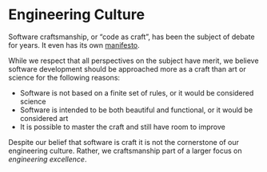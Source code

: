 # Engineering Culture

Software craftsmanship, or “code as craft”, has been the subject of debate for years. It even has its own [manifesto](http://manifesto.softwarecraftsmanship.org/). 

While we respect that all perspectives on the subject have merit, we believe software development should be approached more as a craft than art or science for the following reasons:
* Software is not based on a finite set of rules, or it would be considered science
* Software is intended to be both beautiful and functional, or it would be considered art
* It is possible to master the craft and still have room to improve

Despite our belief that software is craft it is not the cornerstone of our engineering culture. Rather, we craftsmanship part of a larger focus on *engineering excellence*.